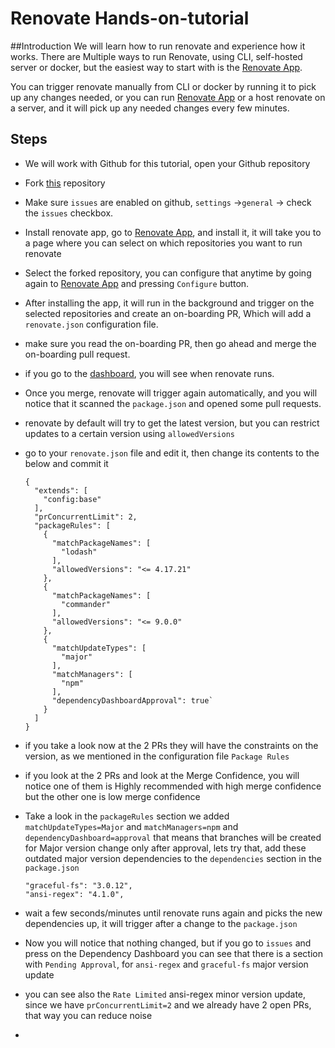 # Renovate Hands-on-tutorial

##Introduction
We will learn how to run renovate and experience how it works.
There are Multiple ways to run Renovate, using CLI, self-hosted server or docker,
but the easiest way to start with is the [Renovate App](https://github.com/apps/renovate).

You can trigger renovate manually from CLI or docker by running it to pick up any changes needed,
or you can run [Renovate App](https://github.com/apps/renovate) or a host renovate on a server,
and it will pick up any needed changes every few minutes.

## Steps

- We will work with Github for this tutorial, open your Github repository
- Fork [this](https://github.com/PhilipAbed/RenovateTutorial) repository
- Make sure `issues` are enabled on github, `settings` ->`general` -> check the `issues` checkbox.
- Install renovate app, go to [Renovate App](https://github.com/apps/renovate), and install it, it will take you to a page where you can select on which repositories you want to run renovate
- Select the forked repository, you can configure that anytime by going again to [Renovate App](https://github.com/apps/renovate) and pressing `Configure` button.
- After installing the app, it will run in the background and trigger on the selected repositories and create an on-boarding PR, Which will add a `renovate.json` configuration file.
- make sure you read the on-boarding PR, then go ahead and merge the on-boarding pull request.
- if you go to the [dashboard](https://app.renovatebot.com/dashboard), you will see when renovate runs.
- Once you merge, renovate will trigger again automatically, and you will notice that it scanned the `package.json` and opened some pull requests.
- renovate by default will try to get the latest version, but you can restrict updates to a certain version using `allowedVersions`
- go to your `renovate.json` file and edit it, then change its contents to the below and commit it

  ```
  {
    "extends": [
      "config:base"
    ],
    "prConcurrentLimit": 2,
    "packageRules": [
      {
        "matchPackageNames": [
          "lodash"
        ],
        "allowedVersions": "<= 4.17.21"
      },
      {
        "matchPackageNames": [
          "commander"
        ],
        "allowedVersions": "<= 9.0.0"
      },
      {
        "matchUpdateTypes": [
          "major"
        ],
        "matchManagers": [
          "npm"
        ],
        "dependencyDashboardApproval": true`
      }
    ]
  }
  ```

- if you take a look now at the 2 PRs they will have the constraints on the version, as we mentioned in the configuration file `Package Rules`
- if you look at the 2 PRs and look at the Merge Confidence, you will notice one of them is Highly recommended with high merge confidence but the other one is low merge confidence
- Take a look in the `packageRules` section we added `matchUpdateTypes=Major` and `matchManagers=npm` and `dependencyDashboard=approval`
  that means that branches will be created for Major version change only after approval, lets try that,
  add these outdated major version dependencies to the `dependencies` section in the `package.json`
  ```
  "graceful-fs": "3.0.12",
  "ansi-regex": "4.1.0",
  ```
- wait a few seconds/minutes until renovate runs again and picks the new dependencies up, it will trigger after a change to the `package.json`
- Now you will notice that nothing changed, but if you go to `issues` and press on the Dependency Dashboard
  you can see that there is a section with `Pending Approval`, for `ansi-regex` and `graceful-fs` major version update
- you can see also the `Rate Limited` ansi-regex minor version update, since we have `prConcurrentLimit=2` and we already have 2 open PRs,
  that way you can reduce noise
-

